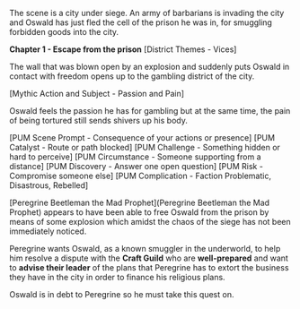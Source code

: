 The scene is a city under siege. An army of barbarians is invading the city and Oswald has just fled the cell of the prison he was in, for smuggling forbidden goods into the city.

**Chapter 1 - Escape from the prison**
[District Themes - Vices]

The wall that was blown open by an explosion and suddenly puts Oswald in contact with freedom opens up to the gambling district of the city.

[Mythic Action and Subject - Passion and Pain]

Oswald feels the passion he has for gambling but at the same time, the pain of being tortured still sends shivers up his body.

[PUM Scene Prompt - Consequence of your actions or presence]
[PUM Catalyst - Route or path blocked]
[PUM Challenge - Something hidden or hard to perceive]
[PUM Circumstance - Someone supporting from a distance]
[PUM Discovery - Answer one open question]
[PUM Risk - Compromise someone else]
[PUM Complication - Faction Problematic, Disastrous, Rebelled]

[Peregrine Beetleman the Mad Prophet](Peregrine Beetleman the Mad Prophet) appears to have been able to free Oswald from the prison by means of some explosion which amidst the chaos of the siege has not been immediately noticed.

Peregrine wants Oswald, as a known smuggler in the underworld, to help him resolve a dispute with the **Craft Guild** who are **well-prepared** and want to **advise their leader** of the plans that Peregrine has to extort the business they have in the city in order to finance his religious plans.

Oswald is in debt to Peregrine so he must take this quest on.




